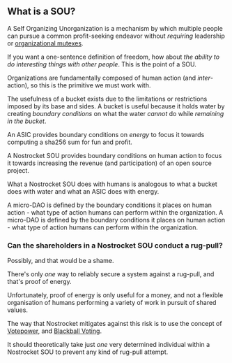 ## What is a SOU?

A Self Organizing Unorganization is a mechanism by which multiple people can pursue a common profit-seeking endeavor without *requiring* leadership or [organizational mutexes](/mutexes.html).

If you want a one-sentence definition of freedom, how about *the ability to do interesting things with other people*. This is the point of a SOU.

Organizations are fundamentally composed of human action (and *inter*-action), so this is the primitive we must work with.

The usefulness of a bucket exists due to the limitations or restrictions imposed by its base and sides. A bucket is useful because it holds water by creating *boundary conditions* on what the water *cannot* do while *remaining in the bucket*.

An ASIC provides boundary conditions on *energy* to focus it towards computing a sha256 sum for fun and profit.

A Nostrocket SOU provides boundary conditions on human action to focus it towards increasing the revenue (and participation) of an open source project.

What a Nostrocket SOU does with humans is analogous to what a bucket does with water and what an ASIC does with energy. 

A micro-DAO is defined by the boundary conditions it places on human action - what type of action humans can perform within the organization. 
A micro-DAO is defined by the boundary conditions it places on human action - what type of action humans can perform within the organization.

### Can the shareholders in a Nostrocket SOU conduct a rug-pull?

Possibly, and that would be a shame. 

There's only *one* way to reliably secure a system against a rug-pull, and that's proof of energy.

Unfortunately, proof of energy is only useful for a money, and not a flexible organisation of humans performing a variety of work in pursuit of shared values.

The way that Nostrocket mitigates against this risk is to use the concept of [Votepower](/protocol.html), and [Blackball Voting](https://en.wikipedia.org/wiki/Blackballing).

It should theoretically take just *one* very determined individual within a Nostrocket SOU to prevent any kind of rug-pull attempt.